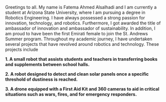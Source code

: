 Greetings to all. My name is Fatema Ahmed Alsalhadi and I am currently a
student at Arizona State University, where I am pursuing a degree in
Robotics Engineering. I have always possessed a strong passion for
innovation, technology, and robotics. Furthermore, I got awarded the
title of ambassador of innovation and ambassador of sustainability. In
addition, I am proud to have been the first Emirati female to join the
St. Andrews Summer program. Throughout my academic journey, I have
undertaken several projects that have revolved around robotics and
technology. These projects include

**1.  A small robot that assists students and teachers in transferring
    books and supplements between school halls.**

**2.  A robot designed to detect and clean solar panels once a specific
    threshold of dustiness is reached.**

**3.  A drone equipped with a First Aid Kit and 360 cameras to aid in
    critical situations such as wars, fires, and for emergency
    responders.**




